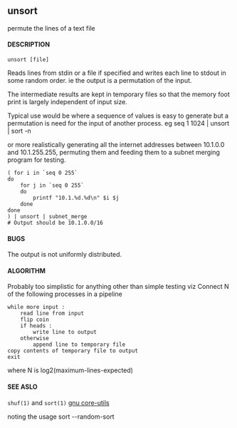 ## unsort
permute the lines of a text file

#### DESCRIPTION

	unsort [file]

Reads lines from stdin or a file if specified and writes
each line to stdout in some random order.
ie
  the output is a permutation of the input.

The intermediate results are kept in temporary files
so that the memory foot print is largely independent
of input size.

Typical use would be where a sequence of values is easy
to generate but a permutation is need for the input of
another process.
eg
	seq 1 1024 | unsort | sort -n

or more realistically generating all the internet addresses
between 10.1.0.0 and 10.1.255.255, permuting them and feeding
them to a subnet merging program for testing.

	( for i in `seq 0 255`
	do
		for j in `seq 0 255`
		do
			printf "10.1.%d.%d\n" $i $j
		done
	done
	) | unsort | subnet_merge
	# Output should be 10.1.0.0/16

#### BUGS
The output is not uniformly distributed.

#### ALGORITHM
Probably too simplistic for anything other than simple testing
viz
Connect N of the following processes in a pipeline

	while more input :
		read line from input
		flip coin
		if heads :
			write line to output
		otherwise
			append line to temporary file
	copy contents of temporary file to output
	exit

where N is log2(maximum-lines-expected)

#### SEE ASLO
`shuf(1)` and `sort(1)` [gnu core-utils](http://www.gnu.org/software/coreutils/coreutils.html)

noting the usage
	sort --random-sort 
